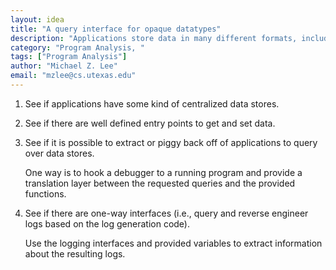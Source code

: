 ```yaml
---
layout: idea
title: "A query interface for opaque datatypes"
description: "Applications store data in many different formats, including some proprietary data formats.  This makes it difficult for a user to understand what data an application has as well as difficult to understand the data being generated.  We propose to use static program analysis, binary analysis, dynamic runtime analysis, and/or reverse engineering to extract the program interfaces inherently present and provides users the ability to analyze and query the data."
category: "Program Analysis, "
tags: ["Program Analysis"]
author: "Michael Z. Lee"
email: "mzlee@cs.utexas.edu"
---
```


1. See if applications have some kind of centralized data stores.

2. See if there are well defined entry points to get and set data.

3. See if it is possible to extract or piggy back off of applications
   to query over data stores.

   One way is to hook a debugger to a running program and provide a
   translation layer between the requested queries and the provided
   functions.

4. See if there are one-way interfaces (i.e., query and reverse
   engineer logs based on the log generation code).

   Use the logging interfaces and provided variables to extract
   information about the resulting logs.
